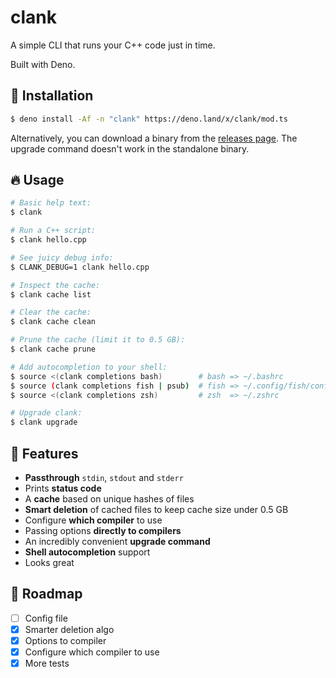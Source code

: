# clank

A simple CLI that runs your C++ code just in time.

Built with Deno.

## 👾 Installation

```bash
$ deno install -Af -n "clank" https://deno.land/x/clank/mod.ts
```

Alternatively, you can download a binary from the [releases page](https://github.com/ryanccn/clank/releases/). The upgrade command doesn't work in the standalone binary.

## 🔥 Usage

```bash
# Basic help text:
$ clank

# Run a C++ script:
$ clank hello.cpp

# See juicy debug info:
$ CLANK_DEBUG=1 clank hello.cpp

# Inspect the cache:
$ clank cache list

# Clear the cache:
$ clank cache clean

# Prune the cache (limit it to 0.5 GB):
$ clank cache prune

# Add autocompletion to your shell:
$ source <(clank completions bash)        # bash => ~/.bashrc
$ source (clank completions fish | psub)  # fish => ~/.config/fish/config.fish
$ source <(clank completions zsh)         # zsh  => ~/.zshrc

# Upgrade clank:
$ clank upgrade
```

## 🚀 Features

- **Passthrough** `stdin`, `stdout` and `stderr`
- Prints **status code**
- A **cache** based on unique hashes of files
- **Smart deletion** of cached files to keep cache size under 0.5 GB
- Configure **which compiler** to use
- Passing options **directly to compilers**
- An incredibly convenient **upgrade command**
- **Shell autocompletion** support
- Looks great

## 🚧 Roadmap

- [ ] Config file
- [x] Smarter deletion algo
- [x] Options to compiler
- [x] Configure which compiler to use
- [x] More tests
